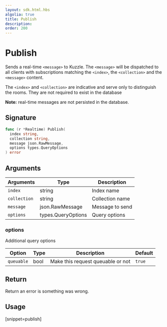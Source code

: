 ```yaml
---
layout: sdk.html.hbs
algolia: true
title: Publish
description:
order: 200
---
```


# Publish

Sends a real-time `<message>` to Kuzzle. The `<message>` will be dispatched to all clients with subscriptions matching the `<index>`, the `<collection>` and the `<message>` content.  

The `<index>` and `<collection>` are indicative and serve only to distinguish the rooms. They are not required to exist in the database

**Note:** real-time messages are not persisted in the database.

## Signature

```go
func (r *Realtime) Publish(
  index string,
  collection string,
  message json.RawMessage,
  options types.QueryOptions
) error
```

## Arguments

| Arguments    | Type    | Description |
|--------------|---------|-------------|
| ``index`` | string | Index name    |
| ``collection`` | string | Collection name    |
| ``message`` | json.RawMessage | Message to send |
| ``options`` | types.QueryOptions | Query options    |

### **options**

Additional query options

| Option     | Type    | Description                       | Default |
| ---------- | ------- | --------------------------------- | ------- |
| `queuable` | bool | Make this request queuable or not | `true`  |

## Return

Return an error is something was wrong.

## Usage

[snippet=publish]
